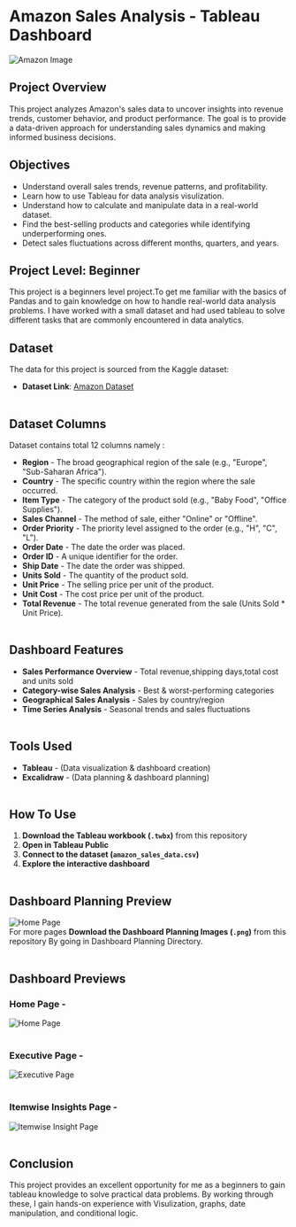 # Amazon Sales Analysis - Tableau Dashboard 

![Amazon Image](https://github.com/user-attachments/assets/08f53f59-02c0-4b32-934a-d1cdb13a1001)

## Project Overview
This project analyzes Amazon's sales data to uncover insights into revenue trends, customer behavior, and product performance. The goal is to provide a data-driven approach for understanding sales dynamics and making informed business decisions.  


## Objectives
- Understand overall sales trends, revenue patterns, and profitability.
- Learn how to use Tableau for data analysis visulization.
- Understand how to calculate and manipulate data in a real-world dataset.
- Find the best-selling products and categories while identifying underperforming ones.
- Detect sales fluctuations across different months, quarters, and years.


## Project Level: Beginner
This project is a beginners level project.To get me familiar with the basics of Pandas and to gain knowledge on how to handle real-world data analysis problems. I have worked with a small dataset and had used tableau to solve different tasks that are commonly encountered in data analytics.


## Dataset
The data for this project is sourced from the Kaggle dataset:
 - **Dataset Link**: [Amazon Dataset](https://www.kaggle.com/datasets/mithilesh9/amazon-sales-data-analysis)<br><br>


## Dataset Columns
Dataset contains total 12 columns namely :

- **Region** - The broad geographical region of the sale (e.g., "Europe", "Sub-Saharan Africa").
- **Country** - The specific country within the region where the sale occurred.
- **Item Type** - The category of the product sold (e.g., "Baby Food", "Office Supplies").
- **Sales Channel** - The method of sale, either "Online" or "Offline".
- **Order Priority** - The priority level assigned to the order (e.g., "H", "C", "L").
- **Order Date** - The date the order was placed.
- **Order ID** - A unique identifier for the order.
- **Ship Date** - The date the order was shipped.
- **Units Sold** - The quantity of the product sold.
- **Unit Price** - The selling price per unit of the product.
- **Unit Cost** - The cost price per unit of the product.
- **Total Revenue** - The total revenue generated from the sale (Units Sold * Unit Price).<br><br>
  

## Dashboard Features 

- **Sales Performance Overview** - Total revenue,shipping days,total cost and units sold  
- **Category-wise Sales Analysis** - Best & worst-performing categories  
- **Geographical Sales Analysis** - Sales by country/region   
- **Time Series Analysis** - Seasonal trends and sales fluctuations<br><br>


## Tools Used  

- **Tableau** - (Data visualization & dashboard creation)
- **Excalidraw** - (Data planning & dashboard planning)<br><br>


## How To Use  

1. **Download the Tableau workbook (`.twbx`)** from this repository  
2. **Open in Tableau Public**  
3. **Connect to the dataset (`amazon_sales_data.csv`)**  
4. **Explore the interactive dashboard**<br><br>


## Dashboard Planning Preview

![Home Page](https://github.com/user-attachments/assets/ffda257e-4282-4053-a30a-a5b0978da6ce)<br>
For more pages **Download the Dashboard Planning Images (`.png`)** from this repository By going in Dashboard Planning Directory.<br><br> 


## Dashboard Previews

### Home Page -
![Home Page](https://github.com/user-attachments/assets/3ed5929a-f323-4b02-8036-472ebe90fa7c)<br><br>

### Executive Page -
![Executive Page](https://github.com/user-attachments/assets/dc92f9a3-143f-419e-9fa1-4f22e7fdba3b)<br><br>

### Itemwise Insights Page -
![Itemwise Insight Page](https://github.com/user-attachments/assets/bc445e88-0142-4856-a199-75bd467b2eef)<br><br>


## Conclusion
This project provides an excellent opportunity for me as a beginners to gain tableau knowledge to solve practical data problems. By working through these, I gain hands-on experience with Visulization, graphs, date manipulation, and conditional logic.


